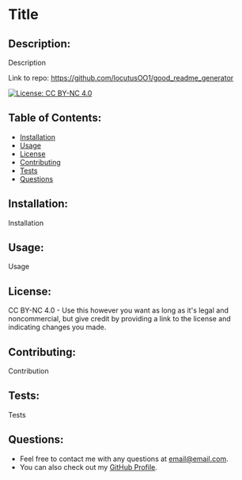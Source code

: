 # Title

  ## Description:
  Description
  
  Link to repo: <https://github.com/locutusOO1/good_readme_generator>

  [![License: CC BY-NC 4.0](https://licensebuttons.net/l/by-nc/4.0/80x15.png)](https://creativecommons.org/licenses/by-nc/4.0/)

  ## Table of Contents:
  * [Installation](#installation)
  * [Usage](#usage)
  * [License](#license)
  * [Contributing](#contributing)
  * [Tests](#tests)
  * [Questions](#questions)

  ## Installation:
  Installation

  ## Usage:
  Usage

  ## License:
  CC BY-NC 4.0 - Use this however you want as long as it's legal and noncommercial, but give credit by providing a link to the license and indicating changes you made.

  ## Contributing:
  Contribution

  ## Tests:
  Tests

  ## Questions:
  * Feel free to contact me with any questions at [email@email.com](mailto:email@email.com).
  * You can also check out my [GitHub Profile](https://github.com/locutusOO1).
